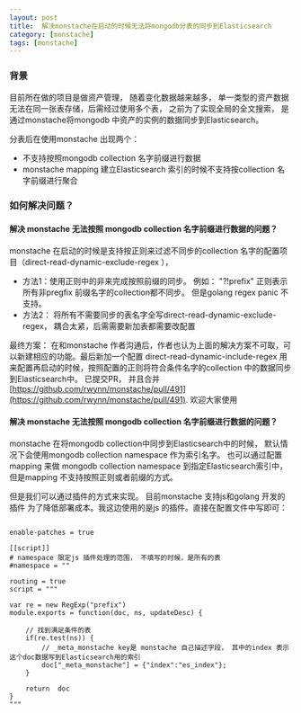 ```yaml
---
layout: post
title:  解决monstache在启动的时候无法将mongodb分表的同步到Elasticsearch
category: [monstache]
tags: [monstache]
---
```


###  背景

目前所在做的项目是做资产管理， 随着变化数据越来越多， 单一类型的资产数据无法在同一张表存储，后需经过使用多个表， 
之前为了实现全局的全文搜索， 是通过monstache将mongodb 中资产的实例的数据同步到Elasticsearch。


分表后在使用monstache 出现两个：
- 不支持按照mongodb collection 名字前缀进行数据
- monstache mapping 建立Elasticsearch 索引的时候不支持按collection 名字前缀进行聚合


### 如何解决问题？

#### 解决 monstache 无法按照 mongodb collection 名字前缀进行数据的问题？ 


monstache 在启动的时候是支持按正则来过滤不同步的collection 名字的配置项目（direct-read-dynamic-exclude-regex ）， 

- 方法1：使用正则中的非来完成按照前缀的同步。 例如： "?!prefix" 正则表示所有非pregfix 前缀名字的collection都不同步。 
但是golang regex panic 不支持。 
- 方法2： 将所有不需要同步的表名字全写direct-read-dynamic-exclude-regex， 耦合太紧，后需需要新加表都需要改配置


最终方案： 
在和monstache 作者沟通后，作者也认为上面的解决方案不可取，可以新建相应的功能。最后新加一个配置 direct-read-dynamic-include-regex
用来配置再启动的时候，按照配置的正则将符合条件名字的collection 中的数据同步到Elasticsearch中。
已提交PR， 并且合并[https://github.com/rwynn/monstache/pull/491](https://github.com/rwynn/monstache/pull/491). 
欢迎大家使用

#### 解决 monstache 无法按照 mongodb collection 名字前缀进行数据的问题？ 

monstache 在将mongodb collection中同步到Elasticsearch中的时候， 默认情况下会使用mongodb collection namespace 作为索引名字。 
也可以通过配置mapping 来做 mongodb collection namespace 到指定Elasticsearch索引中， 但是mapping 不支持按照正则或者前缀的方式。 

但是我们可以通过插件的方式来实现。 目前monstache 支持js和golang 开发的插件
为了降低部署成本。我这边使用的是js 的插件。直接在配置文件中写即可：


```angular2html

enable-patches = true

[[script]]
# namespace 限定js 插件处理的范围， 不填写的时候，是所有的表
#namespace = ""

routing = true 
script = """

var re = new RegExp("prefix")
module.exports = function(doc, ns, updateDesc) {

    // 找到满足条件的表
    if(re.test(ns)) {
        // _meta_monstache key是 monstache 自己描述字段， 其中的index 表示这个doc数据写到Elasticsearch用的索引
        doc["_meta_monstache"] = {"index":"es_index"};
    }
    
    return  doc 
}
"""


```